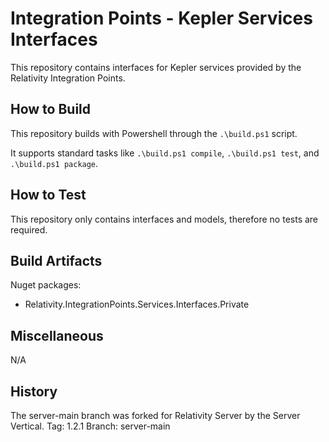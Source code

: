 # Integration Points - Kepler Services Interfaces

This repository contains interfaces for Kepler services provided by the Relativity Integration Points.

## How to Build

This repository builds with Powershell through the `.\build.ps1` script. 

It supports standard tasks like `.\build.ps1 compile`, `.\build.ps1 test`, and `.\build.ps1 package`.

## How to Test

This repository only contains interfaces and models, therefore no tests are required.

## Build Artifacts

Nuget packages:
* Relativity.IntegrationPoints.Services.Interfaces.Private

## Miscellaneous
  
N/A

## History  

The server-main branch was forked for Relativity Server by the Server Vertical.
Tag: 1.2.1
Branch: server-main
